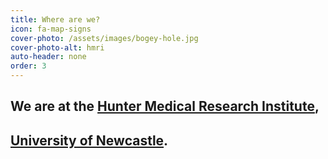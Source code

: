 ```yaml
---
title: Where are we?
icon: fa-map-signs
cover-photo: /assets/images/bogey-hole.jpg 
cover-photo-alt: hmri
auto-header: none
order: 3
---
```


## We are at the [Hunter Medical Research Institute](https://hmri.org.au/), 
## [University of Newcastle](https://www.newcastle.edu.au/).
